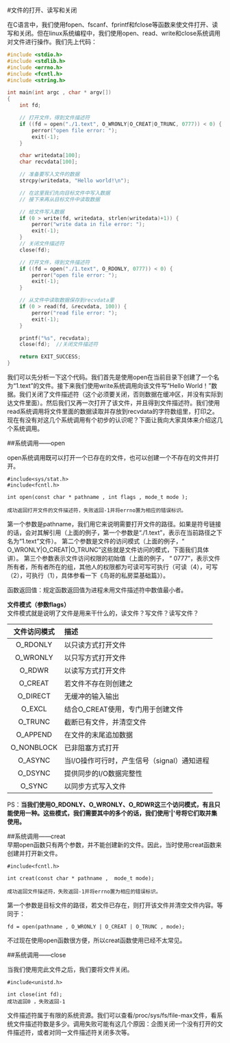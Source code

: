 #文件的打开、读写和关闭

在C语言中，我们使用fopen、fscanf、fprintf和fclose等函数来使文件打开、读写和关闭。但在linux系统编程中，我们使用open、read、write和close系统调用对文件进行操作。我们先上代码：

```c
#include <stdio.h>
#include <stdlib.h>
#include <errno.h>
#include <fcntl.h>
#include <string.h>

int main(int argc , char * argv[])
{
    int fd;

    // 打开文件，得到文件描述符
    if ((fd = open("./1.text", O_WRONLY|O_CREAT|O_TRUNC, 0777)) < 0) {
        perror("open file error: ");
        exit(-1);
    }

    char writedata[100];
    char recvdata[100];

    // 准备要写入文件的数据
    strcpy(writedata, "Hello world!\n");

    // 在这里我们先向目标文件中写入数据
    // 接下来再从目标文件中读取数据

    // 给文件写入数据
    if (0 > write(fd, writedata, strlen(writedata)+1)) {
        perror("write data in file error: ");
        exit(-1);
    }
    // 关闭文件描述符
    close(fd);

    // 打开文件，得到文件描述符
    if ((fd = open("./1.text", O_RDONLY, 0777)) < 0) {
        perror("open file error: ");
        exit(-1);
    }

    // 从文件中读取数据保存到recvdata里
    if (0 > read(fd, &recvdata, 100)) {
        perror("read file error: ");
        exit(-1);
    }

    printf("%s", recvdata);
    close(fd);  //关闭文件描述符

    return EXIT_SUCCESS;
}
```

我们可以先分析一下这个代码。我们首先是使用open在当前目录下创建了一个名为“1.text”的文件。接下来我们使用write系统调用向该文件写“Hello World！”数据。我们关闭了文件描述符（这个必须要关闭，否则数据在缓冲区，并没有实际到达文件里面）。然后我们又再一次打开了该文件，并且得到文件描述符。我们使用read系统调用将文件里面的数据读取并存放到recvdata的字符数组里，打印之。现在有没有对这几个系统调用有个初步的认识呢？下面让我向大家具体来介绍这几个系统调用。

##系统调用——open

open系统调用既可以打开一个已存在的文件，也可以创建一个不存在的文件并打开。

```
#include<sys/stat.h>
#include<fcntl.h>

int open(const char * pathname , int flags , mode_t mode );

成功返回打开文件的文件描述符，失败返回-1并将errno置为相应的错误标识。

```
第一个参数是pathname，我们用它来说明需要打开文件的路径。如果是符号链接的话，会对其解引用（上面的例子，第一个参数是“./1.text”，表示在当前路径之下名为“1.text”文件）。
第二个参数是文件的访问模式（上面的例子，“ O_WRONLY|O_CREAT|O_TRUNC”这些就是文件访问的模式，下面我们具体讲）。
第三个参数表示文件访问权限的初始值（上面的例子， “ 0777”，表示文件所有者，所有者所在的组，其他人的权限都为可读可写可执行（可读（4），可写（2），可执行（1），具体参看一下《鸟哥的私房菜基础篇》）。

函数返回值：规定函数返回值为进程未用文件描述符中数值最小者。

**文件模式（参数flags）**  
文件模式就是说明了文件是用来干什么的，读文件？写文件？读写文件？   

| 文件访问模式 | 描述 |
|:----:|:----|
| O_RDONLY    | 以只读方式打开文件    | 
| O_WRONLY    | 以只写方式打开文件    |
| O_RDWR    | 以读写方式打开文件    |
| O_CREAT    |   若文件不存在则创建之  |
| O_DIRECT    |  无缓冲的输入输出  |
| O_EXCL    |  结合O_CREAT使用，专门用于创建文件  |
| O_TRUNC    | 截断已有文件，并清空文件 |
| O_APPEND    | 在文件的末尾追加数据 |
| O_NONBLOCK    |   已非阻塞方式打开  |
| O_ASYNC    |   当I/O操作可行时，产生信号（signal）通知进程   |
| O_DSYNC    |  提供同步的I/O数据完整性 |
| O_SYNC    | 以同步方式写入文件 |

PS：**当我们使用O_RDONLY、O_WRONLY、O_RDWR这三个访问模式，有且只能使用一种。这些模式，我们需要其中的多个的话，我们使用'|'号将它们取并集使用。**


##系统调用——creat  
早期open函数只有两个参数，并不能创建新的文件。因此，当时使用creat函数来创建并打开新文件。
```
#include<fcntl.h>

int creat(const char * pathname ,  mode_t mode);

成功返回文件描述符，失败返回-1并将errno置为相应的错误标识。
```  

第一个参数是目标文件的路径，若文件已存在，则打开该文件并清空文件内容。等同于：
```
fd = open(pathname , O_WRONLY | O_CREAT | O_TRUNC , mode);

```
不过现在使用open函数很方便，所以creat函数使用已经不太常见。


##系统调用——close

当我们使用完此文件之后，我们要将文件关闭。

```
#include<unistd.h>

int close(int fd);
成功返回0 ，失败返回-1
```
文件描述符属于有限的系统资源。我们可以查看/proc/sys/fs/file-max文件，看系统文件描述符数是多少。调用失败可能有这几个原因：企图关闭一个没有打开的文件描述符，或者对同一文件描述符关闭多次等。